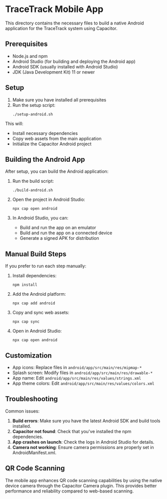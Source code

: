 # TraceTrack Mobile App

This directory contains the necessary files to build a native Android application for the TraceTrack system using Capacitor.

## Prerequisites

- Node.js and npm
- Android Studio (for building and deploying the Android app)
- Android SDK (usually installed with Android Studio)
- JDK (Java Development Kit) 11 or newer

## Setup

1. Make sure you have installed all prerequisites
2. Run the setup script:
   ```
   ./setup-android.sh
   ```

This will:
- Install necessary dependencies
- Copy web assets from the main application
- Initialize the Capacitor Android project

## Building the Android App

After setup, you can build the Android application:

1. Run the build script:
   ```
   ./build-android.sh
   ```

2. Open the project in Android Studio:
   ```
   npx cap open android
   ```

3. In Android Studio, you can:
   - Build and run the app on an emulator
   - Build and run the app on a connected device
   - Generate a signed APK for distribution

## Manual Build Steps

If you prefer to run each step manually:

1. Install dependencies:
   ```
   npm install
   ```

2. Add the Android platform:
   ```
   npx cap add android
   ```

3. Copy and sync web assets:
   ```
   npx cap sync
   ```

4. Open in Android Studio:
   ```
   npx cap open android
   ```

## Customization

- App icons: Replace files in `android/app/src/main/res/mipmap-*`
- Splash screen: Modify files in `android/app/src/main/res/drawable-*`
- App name: Edit `android/app/src/main/res/values/strings.xml`
- App theme colors: Edit `android/app/src/main/res/values/colors.xml`

## Troubleshooting

Common issues:

1. **Build errors**: Make sure you have the latest Android SDK and build tools installed.
2. **Capacitor not found**: Check that you've installed the npm dependencies.
3. **App crashes on launch**: Check the logs in Android Studio for details.
4. **Camera not working**: Ensure camera permissions are properly set in AndroidManifest.xml.

## QR Code Scanning

The mobile app enhances QR code scanning capabilities by using the native device camera through the Capacitor Camera plugin. This provides better performance and reliability compared to web-based scanning.